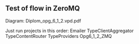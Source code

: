 ﻿## Test of flow in ZeroMQ

Diagram: Diplom_opg_6_1_2.vpd.pdf

Just run projects in this order:
    Emailer
    TypeClientAggregator
    TypeContentRouter
    TypeProviders
    Opg6_1_2_ZMQ

